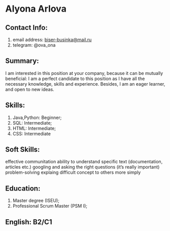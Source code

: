 
# Alyona Arlova
## **Contact Info:**
1. email address: biser-businka@mail.ru
1. telegram: @ova_ona
## **Summary:** 
I am interested in this position at your company, because it can be mutually beneficial:
I am a perfect candidate to this position as I have all the necessary knowledge, skills and experience.
Besides, I am an eager learner, and open to new ideas.
## **Skills:**
1. Java,Python: Beginner;
1. SQL: Intermediate; 
1. HTML: Intermediate;
1. CSS: Intermediate 
## **Soft Skills:**
effective communitation
ability to understand specific text (documentation, articles etc.)
googling and asking the right questions (it’s really important)
problem-solving
explaing difficult concept to others more simply
## **Education:**
1. Master degree (ISEU);
1. Professional Scrum Master (PSM I); 
## **English:** B2/C1